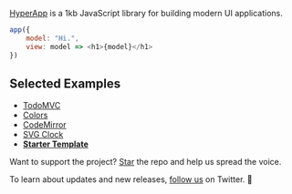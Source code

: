 [HyperApp](https://github.com/hyperapp/hyperapp) is a 1kb JavaScript library for building modern UI applications.

```javascript
app({
    model: "Hi.",
    view: model => <h1>{model}</h1>
})
```

## Selected Examples
* [TodoMVC](https://hyperapp-todomvc.gomix.me/)
* [Colors](https://hyperapp.gomix.me/colors)
* [CodeMirror](https://hyperapp.gomix.me/codemirror)
* [SVG Clock](https://hyperapp.gomix.me/svg_clock)
* [**Starter Template**](https://gomix.com/#!/project/hyperapp-starter)

Want to support the project? [Star](https://github.com/hyperapp/hyperapp/stargazers) the repo and help us spread the voice.

To learn about updates and new releases, [follow us](https://twitter.com/hyperappjs) on Twitter. 👋 
